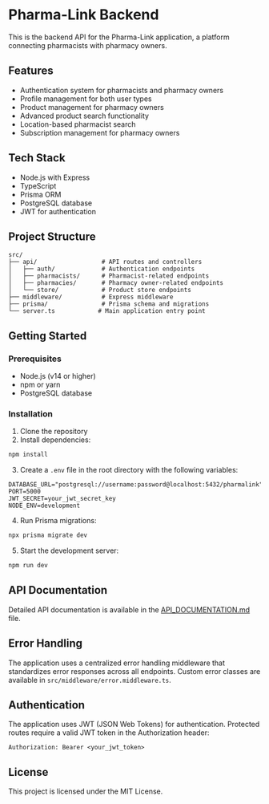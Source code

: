 # Pharma-Link Backend

This is the backend API for the Pharma-Link application, a platform connecting pharmacists with pharmacy owners.

## Features

- Authentication system for pharmacists and pharmacy owners
- Profile management for both user types
- Product management for pharmacy owners
- Advanced product search functionality
- Location-based pharmacist search
- Subscription management for pharmacy owners

## Tech Stack

- Node.js with Express
- TypeScript
- Prisma ORM
- PostgreSQL database
- JWT for authentication

## Project Structure

```
src/
├── api/                  # API routes and controllers
│   ├── auth/             # Authentication endpoints
│   ├── pharmacists/      # Pharmacist-related endpoints
│   ├── pharmacies/       # Pharmacy owner-related endpoints
│   └── store/            # Product store endpoints
├── middleware/           # Express middleware
├── prisma/               # Prisma schema and migrations
└── server.ts            # Main application entry point
```

## Getting Started

### Prerequisites

- Node.js (v14 or higher)
- npm or yarn
- PostgreSQL database

### Installation

1. Clone the repository
2. Install dependencies:

```bash
npm install
```

3. Create a `.env` file in the root directory with the following variables:

```
DATABASE_URL="postgresql://username:password@localhost:5432/pharmalink"
PORT=5000
JWT_SECRET=your_jwt_secret_key
NODE_ENV=development
```

4. Run Prisma migrations:

```bash
npx prisma migrate dev
```

5. Start the development server:

```bash
npm run dev
```

## API Documentation

Detailed API documentation is available in the [API_DOCUMENTATION.md](./API_DOCUMENTATION.md) file.

## Error Handling

The application uses a centralized error handling middleware that standardizes error responses across all endpoints. Custom error classes are available in `src/middleware/error.middleware.ts`.

## Authentication

The application uses JWT (JSON Web Tokens) for authentication. Protected routes require a valid JWT token in the Authorization header:

```
Authorization: Bearer <your_jwt_token>
```

## License

This project is licensed under the MIT License.